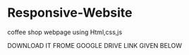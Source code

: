 # Responsive-Website
coffee shop webpage using Html,css,js


DOWNLOAD IT FROME GOOGLE DRIVE LINK GIVEN BELOW

